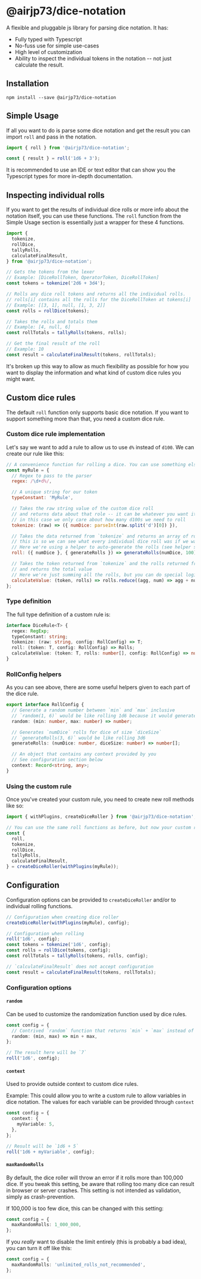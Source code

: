 # @airjp73/dice-notation

A flexible and pluggable js library for parsing dice notation. It has:

- Fully typed with Typescript
- No-fuss use for simple use-cases
- High level of customization
- Ability to inspect the individual tokens in the notation -- not just calculate the result.

## Installation

```
npm install --save @airjp73/dice-notation
```

## Simple Usage

If all you want to do is parse some dice notation and get the result you can import `roll` and pass in the notation.

```js
import { roll } from '@airjp73/dice-notation';

const { result } = roll('1d6 + 3');
```

It is recommended to use an IDE or text editor that can show you the Typescript types for more in-depth documentation.

## Inspecting individual rolls

If you want to get the results of individual dice rolls or more info about the notation itself, you can use these functions.
The `roll` function from the Simple Usage section is essentially just a wrapper for these 4 functions.

```js
import {
  tokenize,
  rollDice,
  tallyRolls,
  calculateFinalResult,
} from '@airjp73/dice-notation';

// Gets the tokens from the lexer
// Example: [DiceRollToken, OperatorToken, DiceRollToken]
const tokens = tokenize('2d6 + 3d4');

// Rolls any dice roll tokens and returns all the individual rolls.
// rolls[i] contains all the rolls for the DiceRollToken at tokens[i]
// Example: [[3, 1], null, [1, 3, 2]]
const rolls = rollDice(tokens);

// Takes the rolls and totals them
// Example: [4, null, 6]
const rollTotals = tallyRolls(tokens, rolls);

// Get the final result of the roll
// Example: 10
const result = calculateFinalResult(tokens, rollTotals);
```

It's broken up this way to allow as much flexibility as possible for how you want to display the information and what kind of custom dice rules you might want.

## Custom dice rules

The default `roll` function only supports basic dice notation. If you want to support something more than that, you need a custom dice rule.

### Custom dice rule implementation

Let's say we want to add a rule to allow us to use `d%` instead of `d100`. We can create our rule like this:

```js
// A convenience function for rolling a dice. You can use something else if you want
const myRule = {
  // Regex to pass to the parser
  regex: /\d+d%/,

  // A unique string for our token
  typeConstant: 'MyRule',

  // Takes the raw string value of the custom dice roll
  // and returns data about that role -- it can be whatever you want it to be
  // in this case we only care about how many d100s we need to roll
  tokenize: (raw) => ({ numDice: parseInt(raw.split('d')[0]) }),

  // Takes the data returned from `tokenize` and returns an array of rolls
  // this is so we can see what every individual dice roll was if we want
  // Here we're using a helper to auto-generate the rolls (see helper section below)
  roll: ({ numDice }, { generateRolls }) => generateRolls(numDice, 100),

  // Takes the token returned from `tokenize` and the rolls returned from `roll`
  // and returns the total value
  // Here we're just summing all the rolls, but you can do special logic here if you want
  calculateValue: (token, rolls) => rolls.reduce((agg, num) => agg + num, 0),
};
```

### Type definition

The full type definition of a custom rule is:

```ts
interface DiceRule<T> {
  regex: RegExp;
  typeConstant: string;
  tokenize: (raw: string, config: RollConfig) => T;
  roll: (token: T, config: RollConfig) => Rolls;
  calculateValue: (token: T, rolls: number[], config: RollConfig) => number;
}
```

### RollConfig helpers

As you can see above, there are some useful helpers given to each part of the dice rule.

```ts
export interface RollConfig {
  // Generate a random number between `min` and `max` inclusive
  // `random(1, 6)` would be like rolling 1d6 because it would generate a number between 1 & 6
  random: (min: number, max: number) => number;

  // Generates `numDice` rolls for dice of size `diceSize`
  // `generateRolls(3, 6)` would be like rolling 3d6
  generateRolls: (numDice: number, diceSize: number) => number[];

  // An object that contains any context provided by you
  // See configuration section below
  context: Record<string, any>;
}
```

### Using the custom rule

Once you've created your custom rule, you need to create new roll methods like so:

```js
import { withPlugins, createDiceRoller } from '@airjp73/dice-notation';

// You can use the same roll functions as before, but now your custom rules are injected into it.
const {
  roll,
  tokenize,
  rollDice,
  tallyRolls,
  calculateFinalResult,
} = createDiceRoller(withPlugins(myRule));
```

## Configuration

Configuration options can be provided to `createDiceRoller` and/or to individual rolling functions.

```ts
// Configuration when creating dice roller
createDiceRoller(withPlugins(myRule), config);

// Configuration when rolling
roll('1d6', config);
const tokens = tokenize('1d6', config);
const rolls = rollDice(tokens, config);
const rollTotals = tallyRolls(tokens, rolls, config);

// `calculateFinalResult` does not accept configuration
const result = calculateFinalResult(tokens, rollTotals);
```

### Configuration options

#### `random`

Can be used to customize the randomization function used by dice rules.

```ts
const config = {
  // Contrived `random` function that returns `min` + `max` instead of a random number
  random: (min, max) => min + max,
};

// The result here will be `7`
roll('1d6', config);
```

#### `context`

Used to provide outside context to custom dice rules.

Example: This could allow you to write a custom rule to allow variables in dice notation.
The values for each variable can be provided through `context`

```ts
const config = {
  context: {
    myVariable: 5,
  },
};

// Result will be `1d6 + 5`
roll('1d6 + myVariable', config);
```

#### `maxRandomRolls`

By default, the dice roller will throw an error if it rolls more than 100,000 dice.
If you tweak this setting, be aware that rolling too many dice can result in browser or server crashes.
This setting is not intended as validation, simply as crash-prevention.

If 100,000 is too few dice, this can be changed with this setting:

```ts
const config = {
  maxRandomRolls: 1_000_000,
};
```

If you _really_ want to disable the limit entirely (this is probably a bad idea),
you can turn it off like this:

```ts
const config = {
  maxRandomRolls: 'unlimited_rolls_not_recommended',
};
```

